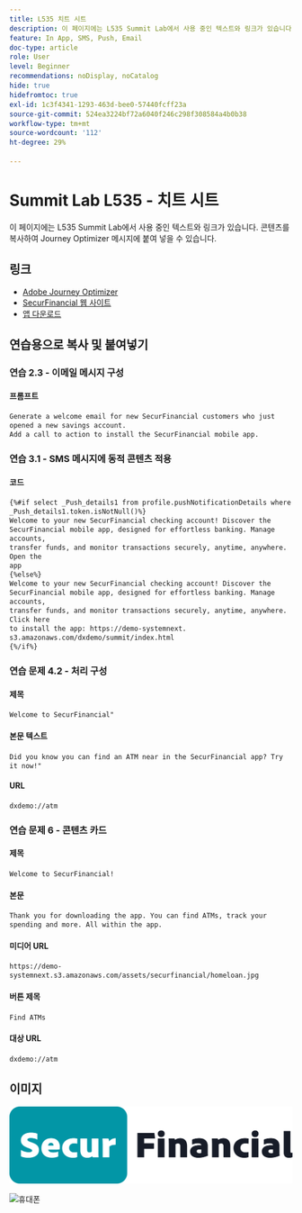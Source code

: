 ```yaml
---
title: L535 치트 시트
description: 이 페이지에는 L535 Summit Lab에서 사용 중인 텍스트와 링크가 있습니다.
feature: In App, SMS, Push, Email
doc-type: article
role: User
level: Beginner
recommendations: noDisplay, noCatalog
hide: true
hidefromtoc: true
exl-id: 1c3f4341-1293-463d-bee0-57440fcff23a
source-git-commit: 524ea3224bf72a6040f246c298f308584a4b0b38
workflow-type: tm+mt
source-wordcount: '112'
ht-degree: 29%

---
```


# Summit Lab L535 - 치트 시트

이 페이지에는 L535 Summit Lab에서 사용 중인 텍스트와 링크가 있습니다. 콘텐츠를 복사하여 Journey Optimizer 메시지에 붙여 넣을 수 있습니다.

## 링크

* [Adobe Journey Optimizer](https://experience.adobe.com/#/@techmarketingdemos/sname:ajo-summit-lab/journey-optimizer/journeys)
* [SecurFinancial 웹 사이트](https://dsn.adobe.com/web/hausmann-FTTN?token=eyJhbGciOiJIUzI1NiIsInR5cCI6IkpXVCJ9.eyJpZCI6ImFub255bW91cyIsImVtYWlsIjoiYW5vbnltb3VzQGFkb2JlLmNvbSIsIm5hbWUiOiJBbm9ueW1vdXMiLCJpc1N1cGVyVXNlciI6ZmFsc2UsImlzc3VlciI6ImhhdXNtYW5uIiwicHJvamVjdHMiOnsiaGF1c21hbm4tRlRUTiI6InZpZXcifSwiaWF0IjoxNzQwNzU2NTYxLCJleHAiOjE3NDMzNDg1NjF9.ryOTsqDH9B33436RlIo4AHFxx8aGjNEMqv9FAxLZb9U)
* [앱 다운로드](https://demo-system-next.s3.amazonaws.com/dxdemo/summit/index.html)

## 연습용으로 복사 및 붙여넣기

### 연습 2.3 - 이메일 메시지 구성

#### 프롬프트

```
Generate a welcome email for new SecurFinancial customers who just opened a new savings account. 
Add a call to action to install the SecurFinancial mobile app.
```

### 연습 3.1 - SMS 메시지에 동적 콘텐츠 적용

#### 코드

```
{%#if select _Push_details1 from profile.pushNotificationDetails where
_Push_details1.token.isNotNull()%}
Welcome to your new SecurFinancial checking account! Discover the
SecurFinancial mobile app, designed for effortless banking. Manage accounts,
transfer funds, and monitor transactions securely, anytime, anywhere. Open the
app
{%else%}
Welcome to your new SecurFinancial checking account! Discover the
SecurFinancial mobile app, designed for effortless banking. Manage accounts,
transfer funds, and monitor transactions securely, anytime, anywhere. Click here
to install the app: https://demo-systemnext.
s3.amazonaws.com/dxdemo/summit/index.html
{%/if%} 
```

### 연습 문제 4.2 - 처리 구성

#### 제목

```
Welcome to SecurFinancial"
```

#### 본문 텍스트

```
Did you know you can find an ATM near in the SecurFinancial app? Try it now!"
```

#### URL

```
dxdemo://atm
```

### 연습 문제 6 - 콘텐츠 카드

#### 제목

```
Welcome to SecurFinancial!
```

#### 본문

```
Thank you for downloading the app. You can find ATMs, track your spending and more. All within the app.
```

#### 미디어 URL

```
https://demo-systemnext.s3.amazonaws.com/assets/securfinancial/homeloan.jpg
```

#### 버튼 제목

```
Find ATMs
```

#### 대상 URL

```
dxdemo://atm
```

## 이미지

![SecureFinancial 로고](/help/summit-lab-assets/assets/SecureFinancial-logo.png)


![휴대폰](/help/summit-lab-assets/assets/online-banking-app-01.png)


